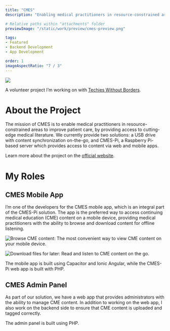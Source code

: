 ```yaml
---
title: "CMES"
description: "Enabling medical practitioners in resource-constrained areas to improve patient care."

# Relative paths within "attachments" folder
previewImage: "/static/work/preview/cmes-preview.png"

tags:
- Featured
- Backend Development
- App Development

order: 1
imageAspectRatio: "7 / 3"
---
```


![](/static/work/preview/cmes-preview.png)

A volunteer project I’m working on with [Techies Without Borders](http://techieswithoutborders.us).

# About the Project

The mission of CMES is to enable medical practitioners in resource-constrained areas to improve patient care, by providing access to cutting-edge medical literature. We currently provide two solutions: a USB drive with content synchronization on-the-go, and CMES-Pi, a Raspberry Pi-based server which provides access to content via web and mobile apps.

Learn more about the project on the [official website](https://cmesworld.org/).

# My Roles

## CMES Mobile App

I’m one of the developers for the CMES mobile app, which is an integral part of the CMES-Pi solution. The app is the preferred way to access continuing medical education (CME) content on a mobile device, providing medical practitioners with the ability to browse and download content for offline listening.

![Browse CME content: The most convenient way to view CME content on your mobile device.](https://bchen-personal-website.s3.us-west-1.amazonaws.com/blocks/96ea5cb2-2a8c-4401-97fa-0fba5f028f86/image.png)

![Download files for later: Read and listen to CME content on the go.](https://bchen-personal-website.s3.us-west-1.amazonaws.com/blocks/f76590b3-7a5e-4212-a820-33c7b0d5aec9/image.png)


The mobile app is built using Capacitor and Ionic Angular, while the CMES-Pi web app is built with PHP.

## CMES Admin Panel
As part of our solution, we have a web app that provides administrators with the ability to manage CME content. In addition to working on the web app, I also work on the backend side to ensure that CME content is uploaded and tagged correctly.

The admin panel is built using PHP.